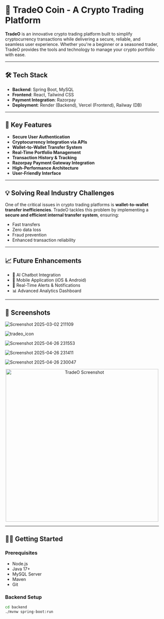 # 🚀 TradeO Coin - A Crypto Trading Platform

**TradeO** is an innovative crypto trading platform built to simplify cryptocurrency transactions while delivering a secure, reliable, and seamless user experience. Whether you're a beginner or a seasoned trader, TradeO provides the tools and technology to manage your crypto portfolio with ease.

---

## 🛠️ Tech Stack

- **Backend**: Spring Boot, MySQL  
- **Frontend**: React, Tailwind CSS  
- **Payment Integration**: Razorpay  
- **Deployment**: Render (Backend), Vercel (Frontend), Railway (DB)

---

## 🔐 Key Features

- **Secure User Authentication**
- **Cryptocurrency Integration via APIs**
- **Wallet-to-Wallet Transfer System**
- **Real-Time Portfolio Management**
- **Transaction History & Tracking**
- **Razorpay Payment Gateway Integration**
- **High-Performance Architecture**
- **User-Friendly Interface**

---

## 💡 Solving Real Industry Challenges

One of the critical issues in crypto trading platforms is **wallet-to-wallet transfer inefficiencies**. TradeO tackles this problem by implementing a **secure and efficient internal transfer system**, ensuring:

- Fast transfers  
- Zero data loss  
- Fraud prevention  
- Enhanced transaction reliability

---

## 📈 Future Enhancements

- 🤖 AI Chatbot Integration  
- 📱 Mobile Application (iOS & Android)  
- 🔔 Real-Time Alerts & Notifications  
- 📊 Advanced Analytics Dashboard  

---


## 📸 Screenshots
![Screenshot 2025-03-02 211109](https://github.com/user-attachments/assets/a7b50b8f-aa1f-477e-9f16-48762259753c)

![tradeo_icon](https://github.com/user-attachments/assets/02d2f586-c386-4418-b8ea-4946d63202f6)

![Screenshot 2025-04-26 231553](https://github.com/user-attachments/assets/f245bf8e-3155-40d4-81ba-4687b8e66ae9)

![Screenshot 2025-04-26 231411](https://github.com/user-attachments/assets/f5b62509-a70b-45b0-a3d1-32a4afe3af1d)

![Screenshot 2025-04-26 230047](https://github.com/user-attachments/assets/41e9e79e-fa20-4d7f-bda0-f6ff09408f9b)

<p align="center">
  <img src="https://github.com/user-attachments/assets/b2f2869d-82a5-4864-934e-737c50ff8130" alt="TradeO Screenshot" width="500"/>
</p>


---

## 🧑‍💻 Getting Started

### Prerequisites

- Node.js
- Java 17+
- MySQL Server
- Maven
- Git

### Backend Setup

```bash
cd backend
./mvnw spring-boot:run
